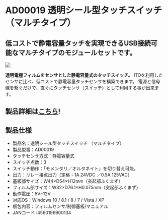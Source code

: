 # AD00019 透明シール型タッチスイッチ （マルチタイプ）

## 低コストで静電容量タッチを実現できるUSB接続可能なマルチタイプのモジュールセットです。

![](https://bit-trade-one.co.jp/wp/wp-content/uploads/2014/04/03682a6c3059a5a7fbc1f4ad56354de21.png)

**透明電極フィルムをセンサとした静電容量式のタッチスイッチ。**
ITOを利用したセンサに比べ、低コストで静電容量タッチセンサを構築できます。
電源と信号線を繋ぐだけで、直ぐにタッチセンサ（スイッチ）として利用する事が出来ます。

## 製品詳細は[こちら](https://bit-trade-one.co.jp/product/module/ad00019/)!

## 製品仕様


 -   製品名：透明シール型タッチスイッチ （マルチタイプ）
 -   製品型番：AD00019
 -   タッチセンサ方式：静電容量式
 -   スイッチ点数：3
 -   スイッチ動作：「モメンタリ／オルタネイト」を切り替え可能。
 -   出力：リレー接点出力（定格・1A 24VDC ／0.5A 125VAC）
 -   基板部サイズ：W44×D54×H12mm（突起部ふくまず）
 -   フィルム部サイズ：W32×D76.1×H0.075mm（突起部ふくまず）
 -   動作電圧：5V~12V
 -   対応OS：Windows 10 / 8.1 / 8 / 7 / Vista / XP
 -   梱包内容：フィルムセンサ/制御基板/マニュアル
 -   JANコード :4560196900134